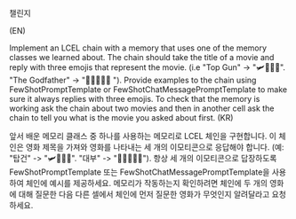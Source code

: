 챌린지

(EN)

Implement an LCEL chain with a memory that uses one of the memory classes we learned about.
The chain should take the title of a movie and reply with three emojis that represent the movie. (i.e "Top Gun" -> "🛩️👨‍✈️🔥". "The Godfather" -> "👨‍👨‍👦🔫🍝 ").
Provide examples to the chain using FewShotPromptTemplate or FewShotChatMessagePromptTemplate to make sure it always replies with three emojis.
To check that the memory is working ask the chain about two movies and then in another cell ask the chain to tell you what is the movie you asked about first.
(KR)

앞서 배운 메모리 클래스 중 하나를 사용하는 메모리로 LCEL 체인을 구현합니다.
이 체인은 영화 제목을 가져와 영화를 나타내는 세 개의 이모티콘으로 응답해야 합니다. (예: "탑건" -> "🛩️👨‍✈️🔥". "대부" -> "👨‍👨‍👦🔫🍝").
항상 세 개의 이모티콘으로 답장하도록 FewShotPromptTemplate 또는 FewShotChatMessagePromptTemplate을 사용하여 체인에 예시를 제공하세요.
메모리가 작동하는지 확인하려면 체인에 두 개의 영화에 대해 질문한 다음 다른 셀에서 체인에 먼저 질문한 영화가 무엇인지 알려달라고 요청하세요.
